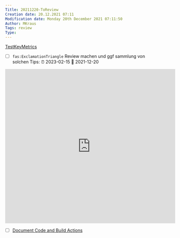 ```yaml
---
Title: 20211220-ToReview
Creation date: 20.12.2021 07:11
Modification date: Monday 20th December 2021 07:11:50
Author: MKraus
Tags: review
Type: 
---
```


[TestKeyMetrics](https://dzone.com/articles/5-key-metrics-in-test-automation-and-how-to-track)

- [ ] `fas:ExclamationTriangle` Review machen und ggf sammlung von solchen Tips: ⏰ 2023-02-15  📅 2021-12-20 
<iframe border=0 frameborder=0 height=500 width=550  
 src="https://dzone.com/articles/5-key-metrics-in-test-automation-and-how-to-track"></iframe>
 
 - [ ] [Document Code and Build Actions](https://blog.taranissoftware.com/document-your-net-code-with-docfx-and-github-actions)